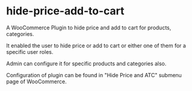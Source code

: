 # hide-price-add-to-cart

A WooCommerce Plugin to hide price and add to cart for products, categories.

It enabled the user to hide price or add to cart or either one of them for a specific user roles.

Admin can configure it for specific products and categories also.

Configuration of plugin can be found in "Hide Price and ATC" submenu page of WooCommerce.
